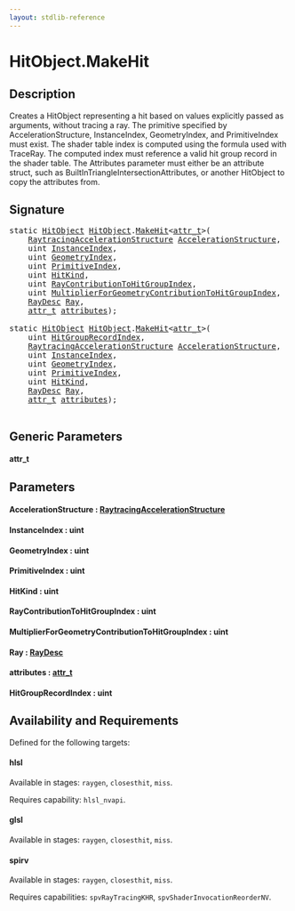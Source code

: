 ```yaml
---
layout: stdlib-reference
---
```


# HitObject\.MakeHit

## Description

Creates a HitObject representing a hit based on values explicitly passed as arguments, without
tracing a ray. The primitive specified by AccelerationStructure, InstanceIndex, GeometryIndex,
and PrimitiveIndex must exist. The shader table index is computed using the formula used with
TraceRay. The computed index must reference a valid hit group record in the shader table. The
Attributes parameter must either be an attribute struct, such as
BuiltInTriangleIntersectionAttributes, or another HitObject to copy the attributes from.




## Signature 

<pre>
<span class='code_keyword'>static</span> <a href="index.html" class="code_type">HitObject</a> <a href="index.html" class="code_type">HitObject</a>.<a href="makehit-04.html">MakeHit</a>&lt;<a href="makehit-04.html#typeparam-attr_t" class="code_type">attr_t</a>&gt;(
    <a href="index.html" class="code_type">RaytracingAccelerationStructure</a> <a href="makehit-04.html#decl-AccelerationStructure" class="code_param">AccelerationStructure</a>,
    <span class="code_keyword">uint</span> <a href="makehit-04.html#decl-InstanceIndex" class="code_param">InstanceIndex</a>,
    <span class="code_keyword">uint</span> <a href="makehit-04.html#decl-GeometryIndex" class="code_param">GeometryIndex</a>,
    <span class="code_keyword">uint</span> <a href="makehit-04.html#decl-PrimitiveIndex" class="code_param">PrimitiveIndex</a>,
    <span class="code_keyword">uint</span> <a href="makehit-04.html#decl-HitKind" class="code_param">HitKind</a>,
    <span class="code_keyword">uint</span> <a href="makehit-04.html#decl-RayContributionToHitGroupIndex" class="code_param">RayContributionToHitGroupIndex</a>,
    <span class="code_keyword">uint</span> <a href="makehit-04.html#decl-MultiplierForGeometryContributionToHitGroupIndex" class="code_param">MultiplierForGeometryContributionToHitGroupIndex</a>,
    <a href="index.html" class="code_type">RayDesc</a> <a href="makehit-04.html#decl-Ray" class="code_param">Ray</a>,
    <a href="makehit-04.html#typeparam-attr_t" class="code_type">attr_t</a> <a href="makehit-04.html#decl-attributes" class="code_param">attributes</a>);

<span class='code_keyword'>static</span> <a href="index.html" class="code_type">HitObject</a> <a href="index.html" class="code_type">HitObject</a>.<a href="makehit-04.html">MakeHit</a>&lt;<a href="makehit-04.html#typeparam-attr_t" class="code_type">attr_t</a>&gt;(
    <span class="code_keyword">uint</span> <a href="makehit-04.html#decl-HitGroupRecordIndex" class="code_param">HitGroupRecordIndex</a>,
    <a href="index.html" class="code_type">RaytracingAccelerationStructure</a> <a href="makehit-04.html#decl-AccelerationStructure" class="code_param">AccelerationStructure</a>,
    <span class="code_keyword">uint</span> <a href="makehit-04.html#decl-InstanceIndex" class="code_param">InstanceIndex</a>,
    <span class="code_keyword">uint</span> <a href="makehit-04.html#decl-GeometryIndex" class="code_param">GeometryIndex</a>,
    <span class="code_keyword">uint</span> <a href="makehit-04.html#decl-PrimitiveIndex" class="code_param">PrimitiveIndex</a>,
    <span class="code_keyword">uint</span> <a href="makehit-04.html#decl-HitKind" class="code_param">HitKind</a>,
    <a href="index.html" class="code_type">RayDesc</a> <a href="makehit-04.html#decl-Ray" class="code_param">Ray</a>,
    <a href="makehit-04.html#typeparam-attr_t" class="code_type">attr_t</a> <a href="makehit-04.html#decl-attributes" class="code_param">attributes</a>);

</pre>

## Generic Parameters

####  <a id="typeparam-attr_t"></a>attr\_t

## Parameters

####  <a id="decl-AccelerationStructure"></a>AccelerationStructure  : [RaytracingAccelerationStructure](../raytracingaccelerationstructure-0am/index)
####  <a id="decl-InstanceIndex"></a>InstanceIndex  : uint
####  <a id="decl-GeometryIndex"></a>GeometryIndex  : uint
####  <a id="decl-PrimitiveIndex"></a>PrimitiveIndex  : uint
####  <a id="decl-HitKind"></a>HitKind  : uint
####  <a id="decl-RayContributionToHitGroupIndex"></a>RayContributionToHitGroupIndex  : uint
####  <a id="decl-MultiplierForGeometryContributionToHitGroupIndex"></a>MultiplierForGeometryContributionToHitGroupIndex  : uint
####  <a id="decl-Ray"></a>Ray  : [RayDesc](../raydesc-03/index)
####  <a id="decl-attributes"></a>attributes  : [attr\_t](makehit-04#typeparam-attr_t)
####  <a id="decl-HitGroupRecordIndex"></a>HitGroupRecordIndex  : uint

## Availability and Requirements

Defined for the following targets:

#### hlsl
Available in stages: `raygen`, `closesthit`, `miss`.

Requires capability: `hlsl_nvapi`.
#### glsl
Available in stages: `raygen`, `closesthit`, `miss`.

#### spirv
Available in stages: `raygen`, `closesthit`, `miss`.

Requires capabilities: `spvRayTracingKHR`, `spvShaderInvocationReorderNV`.


